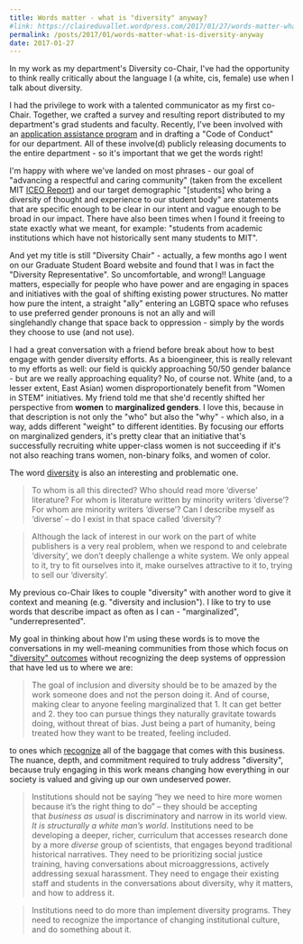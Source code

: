 ```yaml
---
title: Words matter - what is "diversity" anyway?
#link: https://claireduvallet.wordpress.com/2017/01/27/words-matter-what-is-diversity-anyway/
permalink: /posts/2017/01/words-matter-what-is-diversity-anyway
date: 2017-01-27
---
```



In my work as my department's Diversity co-Chair, I've had the opportunity to think really critically about the language I (a white, cis, female) use when I talk about diversity.

I had the privilege to work with a talented communicator as my first co-Chair. Together, we crafted a survey and resulting report distributed to my department's grad students and faculty. Recently, I've been involved with an [application assistance program](http://be.mit.edu/academic-programs/prospective-graduate/beaap) and in drafting a "Code of Conduct" for our department. All of these involve(d) publicly releasing documents to the entire department - so it's important that we get the words right!  

I'm happy with where we've landed on most phrases - our goal of "advancing a respectful and caring community" (taken from the excellent MIT [ICEO Report](http://iceoreport.mit.edu)) and our target demographic "[students] who bring a diversity of thought and experience to our student body" are statements that are specific enough to be clear in our intent and vague enough to be broad in our impact. There have also been times when I found it freeing to state exactly what we meant, for example: "students from academic institutions which have not historically sent many students to MIT".

And yet my title is still "Diversity Chair" - actually, a few months ago I went on our Graduate Student Board website and found that I was in fact the "Diversity Representative". So uncomfortable, and wrong!! Language matters, especially for people who have power and are engaging in spaces and initiatives with the goal of shifting existing power structures. No matter how pure the intent, a straight "ally" entering an LGBTQ space who refuses to use preferred gender pronouns is not an ally and will singlehandly change that space back to oppression - simply by the words they choose to use (and not use).

I had a great conversation with a friend before break about how to best engage with gender diversity efforts. As a bioengineer, this is really relevant to my efforts as well: our field is quickly approaching 50/50 gender balance - but are we really approaching equality? No, of course not. White (and, to a lesser extent, East Asian) women disproportionately benefit from "Women in STEM" initiatives. My friend told me that she'd recently shifted her perspective from **women** to **marginalized genders**. I love this, because in that description is not only the "who" but also the "why" - which also, in a way, adds different "weight" to different identities. By focusing our efforts on marginalized genders, it's pretty clear that an initiative that's successfully recruiting white upper-class women is not succeeding if it's not also reaching trans women, non-binary folks, and women of color.

The word [diversity](https://mediadiversified.org/2015/12/30/is-diversity-is-only-for-white-people/) is also an interesting and problematic one.

> To whom is all this directed? Who should read more ‘diverse’ literature? For whom is literature written by minority writers ‘diverse’? For whom are minority writers ‘diverse’? Can I describe myself as ‘diverse’ – do I exist in that space called ‘diversity’?

> Although the lack of interest in our work on the part of white publishers is a very real problem, when we respond to and celebrate ‘diversity’, we don’t deeply challenge a white system. We only appeal to it, try to fit ourselves into it, make ourselves attractive to it to, trying to sell our ‘diversity’.

My previous co-Chair likes to couple "diversity" with another word to give it context and meaning (e.g. "diversity and inclusion"). I like to try to use words that describe impact as often as I can - "marginalized", "underrepresented".

My goal in thinking about how I'm using these words is to move the conversations in my well-meaning communities from those which focus on ["diversity" outcomes](https://diversityjc.wordpress.com/2016/01/29/recap-what-is-diversity/) without recognizing the deep systems of oppression that have led us to where we are:

> The goal of inclusion and diversity should be to be amazed by the work someone does and not the person doing it. And of course, making clear to anyone feeling marginalized that 1. It can get better and 2. they too can pursue things they naturally gravitate towards doing, without threat of bias. Just being a part of humanity, being treated how they want to be treated, feeling included.

to ones which [recognize](https://diversityjc.wordpress.com/2016/02/01/what-is-diversity-take-2/) all of the baggage that comes with this business. The nuance, depth, and commitment required to truly address "diversity", because truly engaging in this work means changing how everything in our society is valued and giving up our own undeserved power.

> Institutions should not be saying “hey we need to hire more women because it’s the right thing to do” – they should be accepting that _business as usual_ is discriminatory and narrow in its world view. _It is structurally a white man’s world_. Institutions need to be developing a deeper, richer, curriculum that accesses research done by a more _diverse_ group of scientists, that engages beyond traditional historical narratives. They need to be prioritizing social justice training, having conversations about microaggressions, actively addressing sexual harassment. They need to engage their existing staff and students in the conversations about diversity, why it matters, and how to address it.

> Institutions need to do more than implement diversity programs. They need to recognize the importance of changing institutional culture, and do something about it.
